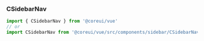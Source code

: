 ### CSidebarNav

```jsx
import { CSidebarNav } from '@coreui/vue'
// or
import CSidebarNav from '@coreui/vue/src/components/sidebar/CSidebarNav'
```
